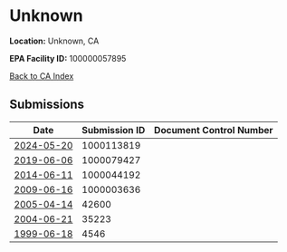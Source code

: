 # Unknown

**Location:** Unknown, CA

**EPA Facility ID:** 100000057895

[Back to CA Index](../../index.md)

## Submissions

| Date | Submission ID | Document Control Number |
|------|--------------|-------------------------|
| [2024-05-20](submissions/1000113819.md) | 1000113819 |  |
| [2019-06-06](submissions/1000079427.md) | 1000079427 |  |
| [2014-06-11](submissions/1000044192.md) | 1000044192 |  |
| [2009-06-16](submissions/1000003636.md) | 1000003636 |  |
| [2005-04-14](submissions/42600.md) | 42600 |  |
| [2004-06-21](submissions/35223.md) | 35223 |  |
| [1999-06-18](submissions/4546.md) | 4546 |  |
